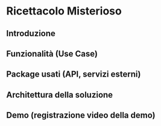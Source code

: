 # Ricettacolo Misterioso

## Introduzione

## Funzionalità (Use Case)

## Package usati (API, servizi esterni)

## Architettura della soluzione

## Demo (registrazione video della demo)

